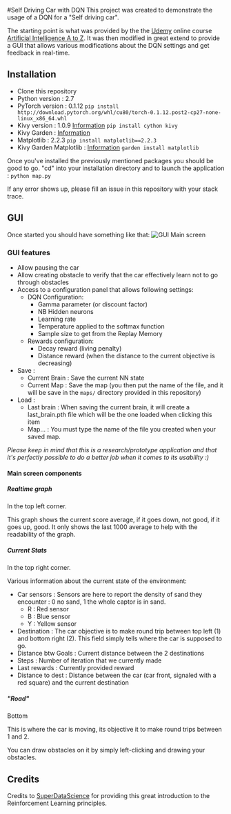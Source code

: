 #Self Driving Car with DQN
This project was created to demonstrate the usage of a DQN for a "Self driving car".

The starting point is what was provided by the the [Udemy](https://www.udemy.com/) online course 
[Artificial Intelligence A to Z](https://www.udemy.com/artificial-intelligence-az/).
It was then modified in great extend to provide a GUI that allows various modifications about the DQN settings and get
feedback in real-time.

## Installation
  * Clone this repository
  * Python version : 2.7
  * PyTorch version : 0.1.12 `pip install http://download.pytorch.org/whl/cu80/torch-0.1.12.post2-cp27-none-linux_x86_64.whl`
  * Kivy version : 1.0.9 [Information](https://kivy.org/#download) `pip install cython kivy`
  * Kivy Garden : [Information](https://kivy.org/doc/stable/api-kivy.garden.html)
  * Matplotlib : 2.2.3 `pip install matplotlib==2.2.3`
  * Kivy Garden Matplotlib : [Information](https://github.com/kivy-garden/garden.matplotlib) `garden install matplotlib`
  
Once you've installed the previously mentioned packages you should be good to go.
"cd" into your installation directory and to launch the application : `python map.py`

If any error shows up, please fill an issue in this repository with your stack trace.

## GUI
Once started you should have something like that:
![GUI Main screen](https://i.imgur.com/KtTtgig.png)

### GUI features
  * Allow pausing the car
  * Allow creating obstacle to verify that the car effectively learn not to go through obstacles
  * Access to a configuration panel that allows following settings:
    * DQN Configuration:
      * Gamma parameter (or discount factor)
      * NB Hidden neurons
      * Learning rate
      * Temperature applied to the softmax function
      * Sample size to get from the Replay Memory
    * Rewards configuration:
      * Decay reward (living penalty)
      * Distance reward (when the distance to the current objective is decreasing)
  * Save :
    * Current Brain : Save the current NN state
    * Current Map : Save the map (you then put the name of the file, and it will be save in the
    `maps/` directory provided in this repository)
  * Load : 
    * Last brain : When saving the current brain, it will create a last_brain.pth file which 
    will be the one loaded when clicking this item
    * Map... : You must type the name of the file you created when your saved map.
    
_Please keep in mind that this is a research/prototype application and that it's perfectly possible to
do a better job when it comes to its usability :)_

#### Main screen components
##### Realtime graph
In the top left corner.

This graph shows the current score average, if it goes down, not good, if it goes up, good.
It only shows the last 1000 average to help with the readability of the graph.

##### Current Stats
In the top right corner.

Various information about the current state of the environment:
  * Car sensors : Sensors are here to report the density of sand they encounter : 0 no sand, 1 the whole captor is in sand.
    * R : Red sensor
    * B : Blue sensor
    * Y : Yellow sensor
  * Destination : The car objective is to make round trip between top left (1) and bottom right (2).
  This field simply tells where the car is supposed to go.
  * Distance btw Goals : Current distance between the 2 destinations
  * Steps : Number of iteration that we currently made
  * Last rewards : Currently provided reward
  * Distance to dest : Distance between the car (car front, signaled with a red square) and the current destination

##### "Road"
Bottom

This is where the car is moving, its objective it to make round trips between 1 and 2.

You can draw obstacles on it by simply left-clicking and drawing your obstacles.

## Credits
Credits to [SuperDataScience](https://www.superdatascience.com) for providing this great introduction to
the Reinforcement Learning principles. 